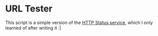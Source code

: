 # URL Tester

This script is a simple version of the [HTTP Status service](https://httpstatus.io/), which I only learned of after writing it :| 
